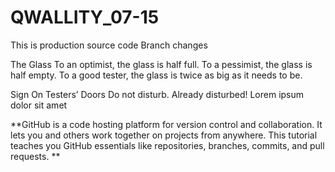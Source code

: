 # QWALLITY_07-15
This is production source code
Branch changes

The Glass
To an optimist, the glass is half full.
To a pessimist, the glass is half empty.
To a good tester, the glass is twice as big as it needs to be.


Sign On Testers’ Doors
Do not disturb. Already disturbed!
Lorem ipsum dolor sit amet


**GitHub is a code hosting platform for version control and collaboration. It lets you and others work together on projects from anywhere. This tutorial teaches you GitHub essentials like repositories, branches, commits, and pull requests.
**
